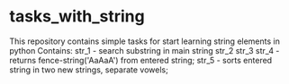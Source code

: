 # tasks_with_string
This repository contains simple tasks
for start learning string elements in python
Contains: 
str_1 - search substring in main string
str_2
str_3
str_4 - returns fence-string('AaAaA') from entered string;
str_5 - sorts entered string in two new strings, separate vowels;
